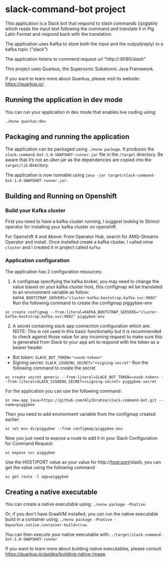 # slack-command-bot project

This application is a Slack bot that respond to slash commands (/piglatin) which reads the input text following the command and translate it in Pig Latin Format and respond back with the translation.

The application uses Kafka to store both the input and the output(reply) to a kafka topic ("slack")

The application listens to command request url "http://<host-name>:8080/slash"

This project uses Quarkus, the Supersonic Subatomic Java Framework.

If you want to learn more about Quarkus, please visit its website: https://quarkus.io/ .

## Running the application in dev mode

You can run your application in dev mode that enables live coding using:
```
./mvnw quarkus:dev
```

## Packaging and running the application

The application can be packaged using `./mvnw package`.
It produces the `slack-command-bot-1.0-SNAPSHOT-runner.jar` file in the `/target` directory.
Be aware that it’s not an _über-jar_ as the dependencies are copied into the `target/lib` directory.

The application is now runnable using `java -jar target/slack-command-bot-1.0-SNAPSHOT-runner.jar`.

## Building and Running on Openshift

### Build your Kafka cluster

First you need to have a kafka cluster running, I suggest looking to Strimzi operator for installing your kafka cluster on openshift.

For Openshift 4 and Above:
From Operator Hub, search for AMQ-Streams Operator and install.
Once installed create a kafka cluster, I called mine `cluster` and I created it in project called `kafka`

### Application configuration

The application has 2 configuration resources:

1. A configmap specifying the kafka broker, you may need to change the value based on your kafka cluster host, this configmap wil be translated to an environment variable as follow:
`KAFKA_BOOTSTRAP_SERVERS="cluster-kafka-bootstrap.kafka.svc:9092"`
Run the following command to create the configmap piggybee-env
```
oc create configmap --from-literal=KAFKA_BOOTSTRAP_SERVERS="cluster-kafka-bootstrap.kafka.svc:9092" piggybee-env
```

2. A secret containing slack app connection configuration which are:
NOTE: This is not used in this basic functionality but it is recommended to check against those value for any incoming request to make sure this is generated from Slack to your app ant to respond with the token as a bearer header
* Bot token: `SLACK_BOT_TOKEN="<xoxb-token>"`
* Signing secret: `SLACK_SIGNING_SECRET="<signing-secret"`
Run the following command to create the secret
```
oc create secret generic --from-literal=SLACK_BOT_TOKEN=<xoxb-token> --from-literal=SLACK_SIGNING_SECRET=<signing-secret> piggybee-secret
```

For the application you can use the following command:

```
oc new-app java~https://github.com/AlyIbrahim/slack-command-bot.git --name=piggybee
```

Then you need to add environment variable from the configmap created earlier:
```
oc set env dc/piggybee --from configmap/piggybee-env
```

Now you just need to expose a route to add it in your Slack Configuration for Command Request:
```
oc expose svc piggybee
```
Use the HOST/PORT value as your value for http://<host:port>/slash, you can get the value using the following command
```
oc get route -l app=piggybee
```

## Creating a native executable

You can create a native executable using: `./mvnw package -Pnative`.

Or, if you don't have GraalVM installed, you can run the native executable build in a container using: `./mvnw package -Pnative -Dquarkus.native.container-build=true`.

You can then execute your native executable with: `./target/slack-command-bot-1.0-SNAPSHOT-runner`

If you want to learn more about building native executables, please consult https://quarkus.io/guides/building-native-image.
